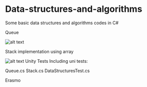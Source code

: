 # Data-structures-and-algorithms

Some basic data structures and algorithms codes in C#

Queue 

![alt text](https://upload.wikimedia.org/wikipedia/commons/5/52/Data_Queue.svg)

Stack implementation using array

![alt text](https://upload.wikimedia.org/wikipedia/commons/b/b4/Lifo_stack.png)
Unity Tests
Including uni tests:

Queue.cs
Stack.cs
DataStructuresTest.cs

Erasmo
